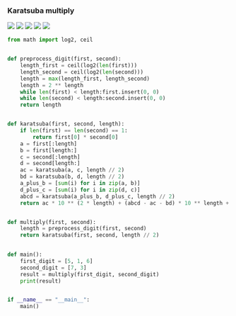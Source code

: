 ### Karatsuba multiply
<img src="https://render.githubusercontent.com/render/math?math=\overline{ab} \cdot \overline{cd}=">
<img src="https://render.githubusercontent.com/render/math?math=(a\cdot 10 \+ b)\cdot(c\cdot 10 + d)=">
<img src="https://render.githubusercontent.com/render/math?math=a\cdot c \cdot 100 + a\cdot d \cdot 10 + b\cdot c\cdot 10 + b\cdot d=">
<img src="https://render.githubusercontent.com/render/math?math=a\cdot c \cdot 100 + (a\cdot d + b\cdot c)\cdot 10 + b\cdot d=">
<img src="https://render.githubusercontent.com/render/math?math=a\cdot c \cdot 100 + ((a + b)\cdot(c + d) - a\cdot c - b\cdot d)\cdot 10 + b\cdot d">

```python
from math import log2, ceil


def preprocess_digit(first, second):
    length_first = ceil(log2(len(first)))
    length_second = ceil(log2(len(second)))
    length = max(length_first, length_second)
    length = 2 ** length
    while len(first) < length:first.insert(0, 0)
    while len(second) < length:second.insert(0, 0)
    return length


def karatsuba(first, second, length):
    if len(first) == len(second) == 1:
        return first[0] * second[0]
    a = first[:length]
    b = first[length:]
    c = second[:length]
    d = second[length:]
    ac = karatsuba(a, c, length // 2)
    bd = karatsuba(b, d, length // 2)
    a_plus_b = [sum(i) for i in zip(a, b)]
    d_plus_c = [sum(i) for i in zip(d, c)]
    abcd = karatsuba(a_plus_b, d_plus_c, length // 2)
    return ac * 10 ** (2 * length) + (abcd - ac - bd) * 10 ** length + bd


def multiply(first, second):
    length = preprocess_digit(first, second)
    return karatsuba(first, second, length // 2)
    

def main():
    first_digit = [5, 1, 6]
    second_digit = [7, 3]
    result = multiply(first_digit, second_digit)
    print(result)


if __name__ == "__main__":
    main()
```
